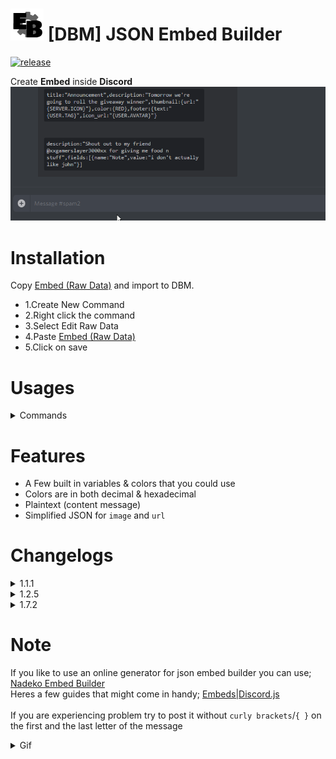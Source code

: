 # ![app icon](./Screenshot/EB.png) [DBM] JSON Embed Builder
[![release](https://img.shields.io/static/v1?label=release&message=1.7.2&color=red)](https://github.com/Gr3nDy/DBM-Embed-Builder/)

Create **Embed** inside **Discord**
![gif](./Screenshot/GIF.gif)

 
# Installation
Copy [Embed (Raw Data)](https://raw.githubusercontent.com/Gr3nDy/DBM-Embed-Builder/master/RawData/embed.json) and import to
DBM.
* 1.Create New Command
* 2.Right click the command
* 3.Select Edit Raw Data
* 4.Paste [Embed (Raw Data)](https://raw.githubusercontent.com/Gr3nDy/DBM-Embed-Builder/master/RawData/embed.json)
* 5.Click on save


# Usages
<details><summary>Commands</summary>

* `embed <embed>` | Create embed from json
* `embed help <1/2/3/4/5>` | Embed Builder guide
* `embed variables` | List of variables
* `embed colors` | List of color variables
* `embed examples` | List of example format
</details>

# Features
* A Few built in variables & colors that you could use 
* Colors are in both decimal & hexadecimal
* Plaintext (content message)
* Simplified JSON for `image` and `url`


# Changelogs

<details><summary>1.1.1</summary>

* Added `embed help`
* Bugs fixed
</details>

<details><summary>1.2.5</summary>

* Added `embed variables`
* Added `embed colors`
* Added `embed examples`
* Bugs fixed
</details>

<details><summary>1.7.2</summary>

* More relaxed JSON
* Thumbnail & Image both works with or without `{url:}`
* Added more colors & variables
* Added `plainText`
* Bugs fixed
</details>

# Note
If you like to use an online generator for json embed builder you can use; [Nadeko Embed Builder](https://eb.nadeko.bot)
<br>
Heres a few guides that might come in handy; [Embeds|Discord.js](http://discordjs.guide/popular-topics/embeds.html)
<br>
<br>
If you are experiencing problem try to post it without `curly brackets`/`{ }` on the first and the last letter of the message
<details><summary>Gif</summary>

![curly](./Screenshot/curlybrackets.gif)
</details>
